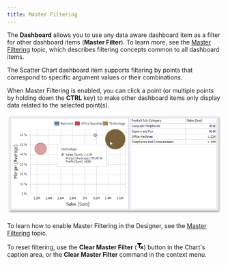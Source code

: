 ```yaml
---
title: Master Filtering
---
```

The **Dashboard** allows you to use any data aware dashboard item as a filter for other dashboard items (**Master Filter**). To learn more, see the [Master Filtering](../../../../../../dashboard-for-desktop/articles/dashboard-designer/interactivity/master-filtering.md) topic, which describes filtering concepts common to all dashboard items.

The Scatter Chart dashboard item supports filtering by points that correspond to specific argument values or their combinations.

When Master Filtering is enabled, you can click a point (or multiple points by holding down the **CTRL** key) to make other dashboard items only display data related to the selected point(s).

![ScatterChart_MasterFiltering](../../../../../images/Img120190.png)

To learn how to enable Master Filtering in the Designer, see the [Master Filtering](../../../../../../dashboard-for-desktop/articles/dashboard-designer/interactivity/master-filtering.md) topic.

To reset filtering, use the **Clear Master Filter** (![DataShaping_Interactivity_ClearSelection](../../../../../images/Img19686.png)) button in the Chart's caption area, or the **Clear Master Filter** command in the context menu.